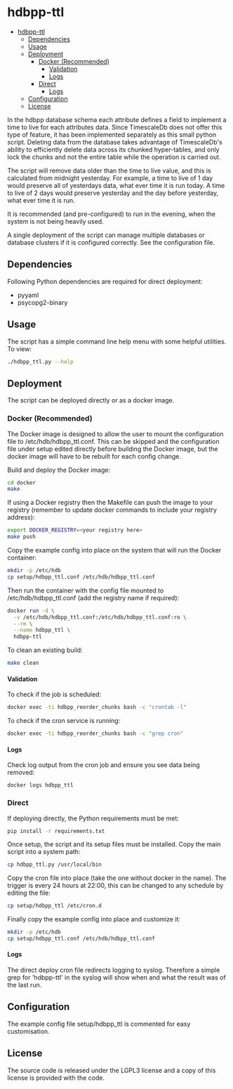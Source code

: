 # hdbpp-ttl

- [hdbpp-ttl](#hdbpp-ttl)
  - [Dependencies](#Dependencies)
  - [Usage](#Usage)
  - [Deployment](#Deployment)
    - [Docker (Recommended)](#Docker-Recommended)
      - [Validation](#Validation)
      - [Logs](#Logs)
    - [Direct](#Direct)
      - [Logs](#Logs-1)
  - [Configuration](#Configuration)
  - [License](#License)

In the hdbpp database schema each attribute defines a field to implement a time to live for each attributes data. Since TimescaleDb does not offer this type of feature, it has been implemented separately as this small python script. Deleting data from the database takes advantage of TimescaleDb's ability to efficiently delete data across its chunked hyper-tables, and only lock the chunks and not the entire table while the operation is carried out.

The script will remove data older than the time to live value, and this is calculated from midnight yesterday. For example, a time to live of 1 day would preserve all of yesterdays data, what ever time it is run today. A time to live of 2 days would preserve yesterday and the day before yesterday, what ever time it is run.

It is recommended (and pre-configured) to run in the evening, when the system is not being heavily used.

A single deployment of the script can manage multiple databases or database clusters if it is configured correctly. See the configuration file.

## Dependencies

Following Python dependencies are required for direct deployment:

* pyyaml
* psycopg2-binary

## Usage

The script has a simple command line help menu with some helpful utilities. To view:

```bash
./hdbpp_ttl.py --help
```

## Deployment

The script can be deployed directly or as a docker image.

### Docker (Recommended)

The Docker image is designed to allow the user to mount the configuration file to /etc/hdb/hdbpp_ttl.conf. This can be skipped and the configuration file under setup edited directly before building the Docker image, but the docker image will have to be rebuilt for each config change.

Build and deploy the Docker image:

```bash
cd docker
make
```

If using a Docker registry then the Makefile can push the image to your registry (remember to update docker commands to include your registry address):

```bash
export DOCKER_REGISTRY=<your registry here>
make push
```

Copy the example config into place on the system that will run the Docker container:

```bash
mkdir -p /etc/hdb
cp setup/hdbpp_ttl.conf /etc/hdb/hdbpp_ttl.conf
```

Then run the container with the config file mounted to /etc/hdb/hdbpp_ttl.conf (add the registry name if required):

```bash
docker run -d \
  -v /etc/hdb/hdbpp_ttl.conf:/etc/hdb/hdbpp_ttl.conf:ro \
  --rm \
  --name hdbpp_ttl \
  hdbpp-ttl
```

To clean an existing build:

```bash
make clean
```

#### Validation

To check if the job is scheduled:

```bash
docker exec -ti hdbpp_reorder_chunks bash -c "crontab -l"
```

To check if the cron service is running:

```bash
docker exec -ti hdbpp_reorder_chunks bash -c "grep cron"
```

#### Logs

Check log output from the cron job and ensure you see data being removed:

```
docker logs hdbpp_ttl
```

### Direct

If deploying directly, the Python requirements must be met:

```bash
pip install -r requirements.txt
```

Once setup, the script and its setup files must be installed. Copy the main script into a system path:

```bash
cp hdbpp_ttl.py /usr/local/bin
```

Copy the cron file into place (take the one without docker in the name). The trigger is every 24 hours at 22:00, this can be changed to any schedule by editing the file:

```bash
cp setup/hdbpp_ttl /etc/cron.d
```

Finally copy the example config into place and customize it:

```bash
mkdir -p /etc/hdb
cp setup/hdbpp_ttl.conf /etc/hdb/hdbpp_ttl.conf
```

#### Logs

The direct deploy cron file redirects logging to syslog. Therefore a simple grep for 'hdbpp-ttl' in the syslog will show when and what the result was of the last run.

## Configuration

The example config file setup/hdbpp_ttl is commented for easy customisation.

## License

The source code is released under the LGPL3 license and a copy of this license is provided with the code.
